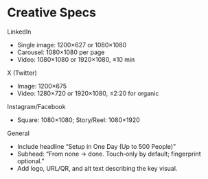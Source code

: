 # Creative Specs

LinkedIn
- Single image: 1200×627 or 1080×1080
- Carousel: 1080×1080 per page
- Video: 1080×1080 or 1920×1080, ≤10 min

X (Twitter)
- Image: 1200×675
- Video: 1280×720 or 1920×1080, ≤2:20 for organic

Instagram/Facebook
- Square: 1080×1080; Story/Reel: 1080×1920

General
- Include headline “Setup in One Day (Up to 500 People)”
- Subhead: “From none → done. Touch‑only by default; fingerprint optional.”
- Add logo, URL/QR, and alt text describing the key visual.
